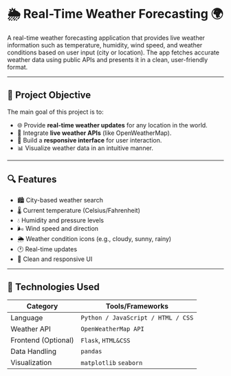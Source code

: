 # 🌦️ Real-Time Weather Forecasting 🌍

A real-time weather forecasting application that provides live weather information such as temperature, humidity, wind speed, and weather conditions based on user input (city or location). The app fetches accurate weather data using public APIs and presents it in a clean, user-friendly format.

---

## 🎯 Project Objective

The main goal of this project is to:

- 🌐 Provide **real-time weather updates** for any location in the world.
- 📡 Integrate **live weather APIs** (like OpenWeatherMap).
- 📱 Build a **responsive interface** for user interaction.
- 📊 Visualize weather data in an intuitive manner.

---

## 🔍 Features

- 🏙️ City-based weather search
- 🌡️ Current temperature (Celsius/Fahrenheit)
- 💧 Humidity and pressure levels
- 🌬️ Wind speed and direction
- 🌦️ Weather condition icons (e.g., cloudy, sunny, rainy)
- 🕐 Real-time updates
- 🎨 Clean and responsive UI

---

## 🧰 Technologies Used

| Category            | Tools/Frameworks                          |
|---------------------|-------------------------------------------|
| Language            | `Python / JavaScript / HTML / CSS`        |
| Weather API         | `OpenWeatherMap API`                      |
| Frontend (Optional) | `Flask`, `HTML&CSS`                       |
| Data Handling       |  `pandas`                                 |
| Visualization       | `matplotlib` `seaborn `                   |
